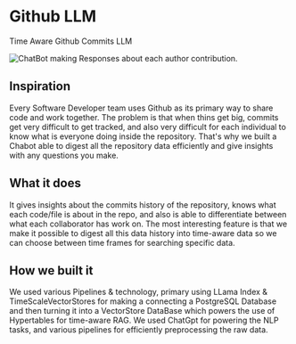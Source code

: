 # Github LLM
 Time Aware Github Commits LLM

 ![ChatBot making Responses about each author contribution.](https://d112y698adiu2z.cloudfront.net/photos/production/software_photos/002/898/305/datas/original.jpeg)

## Inspiration
Every Software Developer team uses Github as its primary way to share code and work together. The problem is that when thins get big, commits get very difficult to get tracked, and also very difficult for each individual to know what is everyone doing inside the repository. That's why we built a Chabot able to digest all the repository data efficiently and give insights with any questions you make.

## What it does
It gives insights about the commits history of the repository, knows what each code/file is about in the repo, and also is able to differentiate between what each collaborator has work on. The most interesting feature is that we make it possible to digest all this data history into time-aware data so we can choose between time frames for searching specific data.

## How we built it
We used various Pipelines & technology, primary using LLama Index & TimeScaleVectorStores for making a connecting a PostgreSQL Database and then turning it into a VectorStore DataBase which powers the use of Hypertables for time-aware RAG. We used ChatGpt for powering the NLP tasks, and various pipelines for efficiently preprocessing the raw data.
